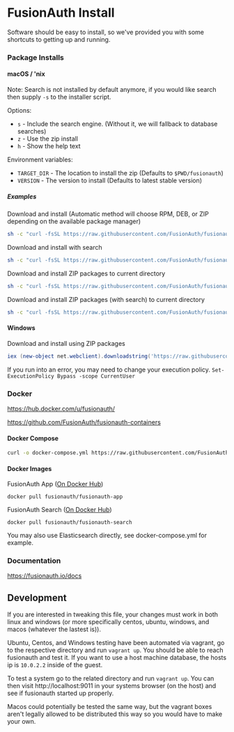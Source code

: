 # FusionAuth Install

Software should be easy to install, so we've provided you with some shortcuts to getting up and running. 

### Package Installs

#### macOS / 'nix

Note: Search is not installed by default anymore, if you would like search then supply `-s` to the installer script.

Options:

* `s` - Include the search engine. (Without it, we will fallback to database searches)
* `z` - Use the zip install
* `h` - Show the help text

Environment variables:

* `TARGET_DIR` - The location to install the zip (Defaults to `$PWD/fusionauth`)
* `VERSION` - The version to install (Defaults to latest stable version)

##### Examples

Download and install (Automatic method will choose RPM, DEB, or ZIP depending on the available package manager)
```bash
sh -c "curl -fsSL https://raw.githubusercontent.com/FusionAuth/fusionauth-install/master/install.sh | sh"
```

Download and install with search
```bash
sh -c "curl -fsSL https://raw.githubusercontent.com/FusionAuth/fusionauth-install/master/install.sh | sh -s - -s"
```

Download and install ZIP packages to current directory
```bash
sh -c "curl -fsSL https://raw.githubusercontent.com/FusionAuth/fusionauth-install/master/install.sh | sh -s - -z"
```

Download and install ZIP packages (with search) to current directory
```bash
sh -c "curl -fsSL https://raw.githubusercontent.com/FusionAuth/fusionauth-install/master/install.sh | sh -s - -zs"
```

#### Windows
Download and install using ZIP packages

```powershell
iex (new-object net.webclient).downloadstring('https://raw.githubusercontent.com/FusionAuth/fusionauth-install/master/install.ps1')
```

If you run into an error, you may need to change your execution policy. `Set-ExecutionPolicy Bypass -scope CurrentUser`

### Docker
https://hub.docker.com/u/fusionauth/

https://github.com/FusionAuth/fusionauth-containers

#### Docker Compose
```bash
curl -o docker-compose.yml https://raw.githubusercontent.com/FusionAuth/fusionauth-containers/master/docker/fusionauth/docker-compose.yml && docker-compose up
```

#### Docker Images

FusionAuth App ([On Docker Hub](https://hub.docker.com/r/fusionauth/fusionauth-app/))

```
docker pull fusionauth/fusionauth-app
```

FusionAuth Search ([On Docker Hub](https://hub.docker.com/r/fusionauth/fusionauth-search/))


```
docker pull fusionauth/fusionauth-search
```
You may also use Elasticsearch directly, see docker-compose.yml for example. 

### Documentation
https://fusionauth.io/docs

## Development

If you are interested in tweaking this file, your changes must work in both linux and windows (or more specifically centos, ubuntu, windows, and macos (whatever the lastest is)).

Ubuntu, Centos, and Windows testing have been automated via vagrant, go to the respective directory and run `vagrant up`. You should be able to reach fusionauth and test it. If you want to use a host machine database, the hosts ip is `10.0.2.2` inside of the guest.

To test a system go to the related directory and run `vagrant up`. You can then visit http://localhost:9011 in your systems browser (on the host) and see if fusionauth started up properly.

Macos could potentially be tested the same way, but the vagrant boxes aren't legally allowed to be distributed this way so you would have to make your own.
 
